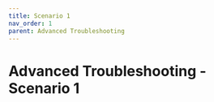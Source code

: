 ```yaml
---
title: Scenario 1
nav_order: 1
parent: Advanced Troubleshooting
---
```


# Advanced Troubleshooting - Scenario 1
